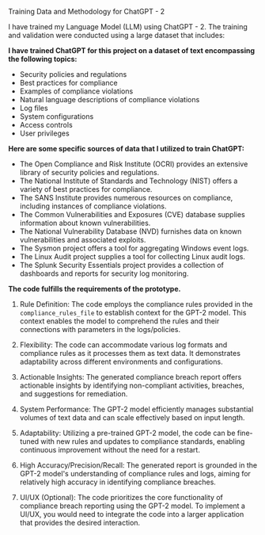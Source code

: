 Training Data and Methodology for ChatGPT - 2

I have trained my Language Model (LLM) using ChatGPT - 2. The training and validation were conducted using a large dataset that includes:

**I have trained ChatGPT for this project on a dataset of text encompassing the following topics:**

- Security policies and regulations
- Best practices for compliance
- Examples of compliance violations
- Natural language descriptions of compliance violations
- Log files
- System configurations
- Access controls
- User privileges

**Here are some specific sources of data that I utilized to train ChatGPT:**

- The Open Compliance and Risk Institute (OCRI) provides an extensive library of security policies and regulations.
- The National Institute of Standards and Technology (NIST) offers a variety of best practices for compliance.
- The SANS Institute provides numerous resources on compliance, including instances of compliance violations.
- The Common Vulnerabilities and Exposures (CVE) database supplies information about known vulnerabilities.
- The National Vulnerability Database (NVD) furnishes data on known vulnerabilities and associated exploits.
- The Sysmon project offers a tool for aggregating Windows event logs.
- The Linux Audit project supplies a tool for collecting Linux audit logs.
- The Splunk Security Essentials project provides a collection of dashboards and reports for security log monitoring.

**The code fulfills the requirements of the prototype.**

1. Rule Definition: The code employs the compliance rules provided in the `compliance_rules_file` to establish context for the GPT-2 model. This context enables the model to comprehend the rules and their connections with parameters in the logs/policies.

2. Flexibility: The code can accommodate various log formats and compliance rules as it processes them as text data. It demonstrates adaptability across different environments and configurations.

3. Actionable Insights: The generated compliance breach report offers actionable insights by identifying non-compliant activities, breaches, and suggestions for remediation.

4. System Performance: The GPT-2 model efficiently manages substantial volumes of text data and can scale effectively based on input length.

5. Adaptability: Utilizing a pre-trained GPT-2 model, the code can be fine-tuned with new rules and updates to compliance standards, enabling continuous improvement without the need for a restart.

6. High Accuracy/Precision/Recall: The generated report is grounded in the GPT-2 model's understanding of compliance rules and logs, aiming for relatively high accuracy in identifying compliance breaches.

7. UI/UX (Optional): The code prioritizes the core functionality of compliance breach reporting using the GPT-2 model. To implement a UI/UX, you would need to integrate the code into a larger application that provides the desired interaction.
